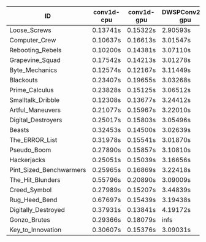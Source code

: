 |ID|conv1d-cpu|conv1d-gpu|DWSPConv2D-gpu|gemm-gpu|avg|
|-|-|-|-|-|-|
|Loose_Screws|0.13741s|0.15322s|2.90593s|1.77794s|1.24363s|
|Computer_Crew|0.10637s|0.16613s|3.01547s|1.78070s|1.26717s|
|Rebooting_Rebels|0.10200s|0.14381s|3.07110s|1.78921s|1.27653s|
|Grapevine_Squad|0.17542s|0.14213s|3.01278s|1.78867s|1.27975s|
|Byte_Mechanics|0.12574s|0.12167s|3.11449s|1.86010s|1.30550s|
|Blackouts|0.23407s|0.19655s|3.03268s|1.78347s|1.31169s|
|Prime_Calculus|0.23828s|0.15125s|3.06512s|1.88396s|1.33465s|
|Smalltalk_Dribble|0.12308s|0.13677s|3.24412s|1.86856s|1.34313s|
|Artful_Maneuvers|0.21077s|0.15967s|3.22010s|1.78647s|1.34425s|
|Digital_Destroyers|0.25017s|0.15803s|3.05496s|1.95436s|1.35438s|
|Beasts|0.32453s|0.14500s|3.02639s|1.96389s|1.36495s|
|The_ERROR_List|0.31978s|0.15541s|3.01870s|1.97696s|1.36771s|
|Pseudo_Boom|0.27890s|0.15857s|3.10810s|1.98999s|1.38389s|
|Hackerjacks|0.25051s|0.15039s|3.16656s|2.00035s|1.39195s|
|Pint_Sized_Benchwarmers|0.25965s|0.16869s|3.22418s|1.98269s|1.40881s|
|The_Hit_Blunders|0.55796s|0.20890s|3.09009s|1.99546s|1.46310s|
|Creed_Symbol|0.27989s|0.15207s|3.44839s|2.01991s|1.47506s|
|Rug_Heed_Bend|0.67697s|0.15439s|3.19438s|2.01253s|1.50957s|
|Digitally_Destroyed|0.37931s|0.13841s|4.19172s|2.53402s|1.81086s|
|Gonzo_Brutes|0.29366s|0.18079s|infs|2.07403s|infs|
|Key_to_Innovation|0.30607s|0.15376s|3.09031s|infs|infs|
